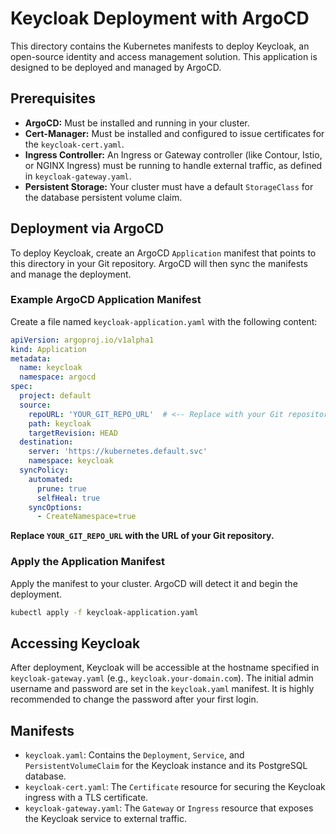 # Keycloak Deployment with ArgoCD

This directory contains the Kubernetes manifests to deploy Keycloak, an open-source identity and access management solution. This application is designed to be deployed and managed by ArgoCD.

## Prerequisites

-   **ArgoCD:** Must be installed and running in your cluster.
-   **Cert-Manager:** Must be installed and configured to issue certificates for the `keycloak-cert.yaml`.
-   **Ingress Controller:** An Ingress or Gateway controller (like Contour, Istio, or NGINX Ingress) must be running to handle external traffic, as defined in `keycloak-gateway.yaml`.
-   **Persistent Storage:** Your cluster must have a default `StorageClass` for the database persistent volume claim.

## Deployment via ArgoCD

To deploy Keycloak, create an ArgoCD `Application` manifest that points to this directory in your Git repository. ArgoCD will then sync the manifests and manage the deployment.

### Example ArgoCD Application Manifest

Create a file named `keycloak-application.yaml` with the following content:

```yaml
apiVersion: argoproj.io/v1alpha1
kind: Application
metadata:
  name: keycloak
  namespace: argocd
spec:
  project: default
  source:
    repoURL: 'YOUR_GIT_REPO_URL'  # <-- Replace with your Git repository URL
    path: keycloak
    targetRevision: HEAD
  destination:
    server: 'https://kubernetes.default.svc'
    namespace: keycloak
  syncPolicy:
    automated:
      prune: true
      selfHeal: true
    syncOptions:
      - CreateNamespace=true
```

**Replace `YOUR_GIT_REPO_URL` with the URL of your Git repository.**

### Apply the Application Manifest

Apply the manifest to your cluster. ArgoCD will detect it and begin the deployment.

```bash
kubectl apply -f keycloak-application.yaml
```

## Accessing Keycloak

After deployment, Keycloak will be accessible at the hostname specified in `keycloak-gateway.yaml` (e.g., `keycloak.your-domain.com`). The initial admin username and password are set in the `keycloak.yaml` manifest. It is highly recommended to change the password after your first login.

## Manifests

-   `keycloak.yaml`: Contains the `Deployment`, `Service`, and `PersistentVolumeClaim` for the Keycloak instance and its PostgreSQL database.
-   `keycloak-cert.yaml`: The `Certificate` resource for securing the Keycloak ingress with a TLS certificate.
-   `keycloak-gateway.yaml`: The `Gateway` or `Ingress` resource that exposes the Keycloak service to external traffic.
